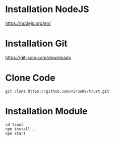 # Installation NodeJS
https://nodejs.org/en/ 
# Installation Git
https://git-scm.com/downloads 

# Clone Code 
```
git clone https://github.com/virus08/trust.git 
```
# Installation Module 
```
cd trust
npm install . 
npm start 
```